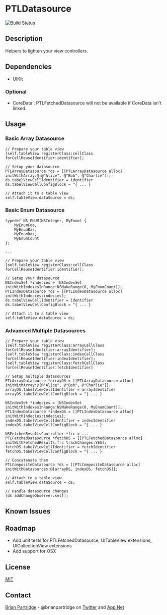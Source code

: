 # PTLDatasource
[![Build Status](https://travis-ci.org/PearTreeLabs/PTLDatasource.png?branch=master)](https://travis-ci.org/PearTreeLabs/PTLDatasource)

## Description
Helpers to lighten your view controllers.

## Dependencies
- UIKit

### Optional
- CoreData : PTLFetchedDatasource will not be available if CoreData isn't linked.

## Usage

### Basic Array Datasource

```
// Prepare your table view
[self.tableView registerClass:cellClass forCellReuseIdentifier:identifier];

// Setup your datasource
PTLArrayDatasource *ds = [[PTLArrayDatasource alloc] initWithArray:@[@"Alice", @"Bob", @"Charlie"]];
ds.tabelViewCellIdentifier = identifier
ds.tabelViewCellConfigBlock = ^{ ... }

// Attach it to a table view
self.tableView.dataSource = ds;
```

### Basic Enum Datasource

```
typedef NS_ENUM(NSInteger, MyEnum) {
    MyEnumFoo,
    MyEnumBar,
    MyEnumBaz,
    MyEnumCount
};

...

// Prepare your table view
[self.tableView registerClass:cellClass forCellReuseIdentifier:identifier];

// Setup your datasource
NSIndexSet *indecies = [NSIndexSet initWithIndexesInRange:NSMakeRange(0, MyEnumCount)];
PTLIndexDatasource *ds = [[PTLIndexDatasource alloc] initWithIndecies:indecies];
ds.tabelViewCellIdentifier = identifier
ds.tabelViewCellConfigBlock = ^{ ... }

// Attach it to a table view
self.tableView.dataSource = ds;
```

### Advanced Multiple Datasources

```
// Prepare your table view
[self.tableView registerClass:arrayCellClass forCellReuseIdentifier:arrayIdentifier];
[self.tableView registerClass:indexCellClass forCellReuseIdentifier:indexIdentifier];
[self.tableView registerClass:fetchCellClass forCellReuseIdentifier:fetchIdentifier]

// Setup multiple datasources
PTLArrayDatasource *arrayDS = [[PTLArrayDatasource alloc] initWithArray:@[@"Alice", @"Bob", @"Charlie"]];
arrayDS.tabelViewCellIdentifier = arrayIdentifier
arrayDS.tabelViewCellConfigBlock = ^{ ... }

NSIndexSet *indecies = [NSIndexSet initWithIndexesInRange:NSMakeRange(0, MyEnumCount)];
PTLIndexDatasource *indexDS = [[PTLIndexDatasource alloc] initWithIndecies:indecies];
indexDS.tabelViewCellIdentifier = indexIdentifier
indexDS.tabelViewCellConfigBlock = ^{ ... }

NSFetchedResultsController *frc = ...
PTLFetchedDatasource *fetchDS = [[PTLFetchedDatasource alloc] initWithFetchedResults:frc trackChanges:YES];
fetchDS.tabelViewCellIdentifier = fetchIdentifier
fetchDS.tabelViewCellConfigBlock = ^{ ... }

// Concatenate them
PTLCompositeDatasource *ds = [[PTLCompositeDatasource alloc] initWithDatasources:@[arrayDS, indexDS, fetchDS]];

// Attach to a table view
self.tableView.dataSource = ds;

// Handle datasource changes
[ds addChangeObserver:self];
```

## Known Issues

## Roadmap
- Add unit tests for PTLFetchedDatasource, UITableView extensions, UICollectionView extensions
- Add support for OSX

## License
[MIT](LICENSE.txt)

## Contact
[Brian Partridge](http://brianpartridge.name) - @brianpartridge on [Twitter](http://twitter.com/brianpartridge) and [App.Net](http://alpha.app.net/brianpartridge)
